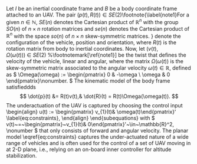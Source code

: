 Let $I$ be an inertial coordinate frame and $B$ be a body coordinate frame attached to an UAV. The pair $(p(t),R(t)) \in SE(2)$\footnote{\label{note1}For a given $n\in\mathbb{N}$, $SE(n)$ denotes the Cartesian product of $\mathbb{R}^n$ with the group $SO(n)$ of $n \times n$ rotation matrices and $se(n)$ denotes the Cartesian product of $\mathbb{R}^n$ with the space  $so(n)$ of $n \times n$ skew-symmetric matrices. } denote the configuration of the vehicle, position and orientation, where  $R(t)$ is the rotation matrix from  body to inertial coordinates. Now, let $(v(t),\Omega(\omega(t)))~\in~SE(2)$ %\footnotemark[\ref{note1}]
 be the twist that defines the velocity of the vehicle, linear and angular, where the matrix $\Omega(\omega(t))$ is the skew-symmetric matrix associated to the angular velocity $\omega(t)\in\mathbb{R}$, defined as
$
\Omega(\omega) := 
\begin{pmatrix}
0  &  -\omega \\
\omega &  0 
\end{pmatrix}\nonumber.
$
The kinematic model of the body frame satisfieddds
$$
\dot{p}(t) &= R(t)v(t),& \dot{R}(t) = R(t)\Omega(\omega(t)).
$$
The underactuation of the UAV is captured by choosing the control input 
\begin{align}
u(t) := \begin{pmatrix} v_{1}(t)& \omega(t)\end{pmatrix}' \label{eq:constraints},
\end{align}
\end{subequations}
with $
v(t)~=~\begin{pmatrix}~v_{1}(t)& 0\end{pmatrix}'~\in~\mathbb{R}^2, \nonumber
$
that only consists of forward and angular velocity. The planar model \eqref{eq:constraints} captures the under-actuated nature of a wide range of vehicles and is often used for the control of a set of UAV moving in at 2-D plane, i.e., relying on an on-board inner controller for altitude stabilization. 
